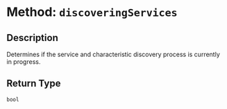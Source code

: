 # Method: `discoveringServices`

## Description

Determines if the service and characteristic discovery process is currently in progress.

## Return Type
`bool`

